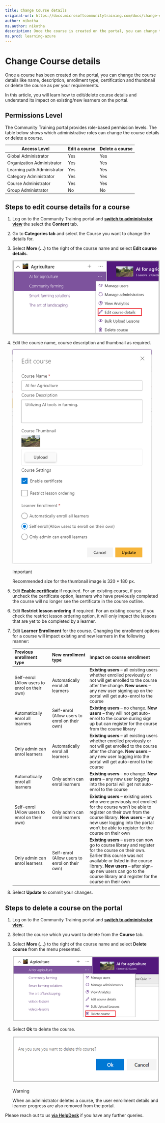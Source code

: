```yaml
---
title: Change Course details
original-url: https://docs.microsoftcommunitytraining.com/docs/change-course-details
author: nikotha
ms.author: nikotha
description: Once the course is created on the portal, you can change the course details like name, description, enrollment type, certification and thumbnail or delete the course as per your requirements.
ms.prod: learning-azure
---
```


# Change Course details

Once a course has been created on the portal, you can change the course details like name, description, enrollment type, certification and thumbnail or delete the course as per your requirements.

In this article, you will learn how to edit/delete course details and understand its impact on existing/new learners on the portal.

## Permissions Level

The Community Training portal provides role-based permission levels. The table below shows which administrative roles can change the course details or delete a course.

| Access Level  | Edit a course | Delete a course |
| --- | --- | --- |
| Global Administrator | Yes | Yes |
| Organization Administrator | Yes | Yes |
| Learning path Administrator | Yes | Yes |
| Category Administrator | Yes | Yes |
| Course Administrator | Yes | Yes |
| Group Administrator | No | No |

## Steps to edit course details for a course

1. Log on to the Community Training portal and [**switch to administrator view**](../../../get-started/step-by-step-configuration-guide.md#step-2--switch-to-administrator-view-of-the-portal) the select the **Content** tab.

1. Go to **Categories tab** and select the Course you want to change the details for.

1. Select **More (…)** to the right of the course name and select **Edit course details**.

    ![Edit course details drop down](../../../media/Edit%20course%20details%20drop%20down.png)

1. Edit the course name, course description and thumbnail as required.

    ![Edit course](../../../media/image%28254%29.png)

    > [!IMPORTANT]  
    > Recommended size for the thumbnail image is 320 * 180 px.

1. Edit **[Enable certificate](../../../settings/enable-course-level-certificate.md)** if required. For an existing course, if you uncheck the certificate option, learners who have previously completed the course will no longer see the certificate in the course outline.

1. Edit  **Restrict lesson ordering** if required. For an existing course, if you check the restrict lesson ordering option, it will only impact the lessons that are yet to be completed by a learner.

1. Edit **Learner Enrollment** for the course. Changing the enrollment options for a course will impact existing and new learners in the following manner:

    | Previous enrollment type | New enrollment type | Impact on course enrollment |
    | --- | --- | --- |
    | Self-enrol (Allow users to enrol on their own) | Automatically enrol all learners | **Existing users** – all existing users whether enrolled previously or not will get enrolled to the course after the change. **New users** – any new user signing up on the portal will get auto-enrol to the course |
    | Automatically enrol all learners  | Self-enrol (Allow users to enrol on their own) | **Existing users** – no change. **New users** – they will not get auto-enrol to the course during sign up but can register for the course from the course library |
    | Only admin can enrol learners  | Automatically enrol all learners | **Existing users** – all existing users whether enrolled previously or not will get enrolled to the course after the change. **New users** – any new user logging into the portal will get auto-enrol to the course |
    | Automatically enrol all learners | Only admin can enrol learners | **Existing users** – no change. **New users** – any new user logging into the portal will get not auto-enrol to the course |
    | Self-enrol (Allow users to enrol on their own) | Only admin can enrol learners | **Existing users** – existing users who were previously not enrolled for the course won’t be able to register on their own from the course library. **New users** – any new user logging into the portal won’t be able to register for the course on their own |
    | Only admin can enrol learners | Self-enrol (Allow users to enrol on their own) | **Existing users** – users can now go to course library and register for the course on their own. Earlier this course was not available or listed in the course library. **New users** – after sign-up new users can go to the course library and register for the course on their own |

1. Select **Update** to commit your changes.

## Steps to delete a course on the portal

1. Log on to the Community Training portal and [**switch to administrator view**](../../../get-started/step-by-step-configuration-guide.md#step-2--switch-to-administrator-view-of-the-portal).
1. Select the course which you want to delete from the **Course** tab.

1. Select **More (…)** to the right of the course name and select **Delete course** from the menu presented.

    ![Delete course drop down](../../../media/Delete%20course%20drop%20down.png)

1. Select **Ok** to delete the course.

    ![Delete a course](../../../media/Delete%20a%20course.png)

    > [!WARNING]  
    > When an administrator deletes a course, the user enrollment details and learner progress are also removed from the portal.


Please reach out to us [**via HelpDesk**](https://aka.ms/cthelpdesk) if you have any further queries.